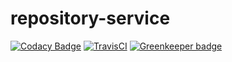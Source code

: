 # repository-service

[![Codacy Badge](https://api.codacy.com/project/badge/Grade/29c7aae29e9347ba8d97da549096a14f)](https://app.codacy.com/app/thomas_haenig/repository-service?utm_source=github.com&utm_medium=referral&utm_content=tFury/repository-service&utm_campaign=badger)
[![TravisCI](https://travis-ci.org/tFury/repository-service.svg?branch=master)](https://travis-ci.org/tFury/repository-service)
[![Greenkeeper badge](https://badges.greenkeeper.io/tFury/repository-service.svg)](https://greenkeeper.io/)
